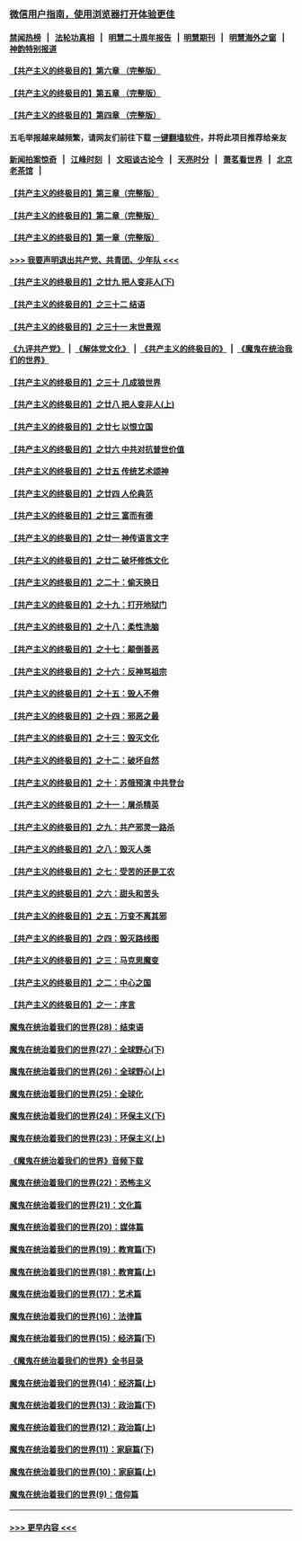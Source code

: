 ### [微信用户指南，使用浏览器打开体验更佳](https://github.com/gfw-breaker/banned-news1/blob/master/indexes/wechat-guide.md?t=0)
#### [禁闻热榜](热点新闻.md?t=0)  &nbsp;&nbsp;|&nbsp;&nbsp; [法轮功真相](https://github.com/gfw-breaker/truth/blob/master/README.md?t=0) &nbsp;&nbsp;|&nbsp;&nbsp; [明慧二十周年报告](https://github.com/gfw-breaker/mh-reports/blob/master/README.md?t=0) &nbsp;&nbsp;|&nbsp;&nbsp;[明慧期刊](https://github.com/gfw-breaker/mh-qikan) &nbsp;&nbsp;|&nbsp;&nbsp; [明慧海外之窗](https://github.com/gfw-breaker/mh-news/blob/master/README.md?t=0) &nbsp;&nbsp;|&nbsp;&nbsp; [神韵特别报道](https://github.com/gfw-breaker/mh-news/blob/master/shenyun.md?t=0)
#### [【共产主义的终极目的】第六章 （完整版）](../pages/nsc422/n11428913.md?t=02031311) 
#### [【共产主义的终极目的】第五章 （完整版）](../pages/nsc422/n11428912.md?t=02031311) 
#### [【共产主义的终极目的】第四章 （完整版）](../pages/nsc422/n11428907.md?t=02031311) 
#### 五毛举报越来越频繁，请网友们前往下载 [一键翻墙软件](https://github.com/gfw-breaker/ssr-accounts)，并将此项目推荐给亲友
#### [新闻拍案惊奇](https://github.com/gfw-breaker/banned-news1/blob/master/pages/link4.md) &nbsp;&nbsp;|&nbsp;&nbsp; [江峰时刻](https://github.com/gfw-breaker/banned-news1/blob/master/pages/link4.md) &nbsp;&nbsp;|&nbsp;&nbsp; [文昭谈古论今](https://github.com/gfw-breaker/banned-news1/blob/master/pages/link4.md) &nbsp;&nbsp;|&nbsp;&nbsp; [天亮时分](https://github.com/gfw-breaker/banned-news1/blob/master/pages/link4.md) &nbsp;&nbsp;|&nbsp;&nbsp; [萧茗看世界](https://github.com/gfw-breaker/banned-news1/blob/master/pages/link4.md) &nbsp;&nbsp;|&nbsp;&nbsp; [北京老茶馆](https://github.com/gfw-breaker/banned-news1/blob/master/pages/link4.md) &nbsp;&nbsp;|&nbsp;&nbsp; 
#### [【共产主义的终极目的】第三章（完整版）](../pages/nsc422/n11428848.md?t=02031311) 
#### [【共产主义的终极目的】第二章（完整版）](../pages/nsc422/n11428831.md?t=02031311) 
#### [【共产主义的终极目的】第一章（完整版）](../pages/nsc422/n11417651.md?t=02031311) 
#### [>>> 我要声明退出共产党、共青团、少年队 <<<](https://github.com/begood0513/goodnews/blob/master/quit/letter.md) 
#### [【共产主义的终极目的】之廿九 把人变非人(下)](../pages/nsc422/n11344140.md?t=02031311) 
#### [【共产主义的终极目的】之三十二 结语](../pages/nsc422/n11360535.md?t=02031311) 
#### [【共产主义的终极目的】之三十一 末世景观](../pages/nsc422/n11351129.md?t=02031311) 
#### [《九评共产党》](https://github.com/begood0513/9ping.md/blob/master/README.md) &nbsp;|&nbsp; [《解体党文化》](../../../../jtdwh.md/blob/master/README.md)  &nbsp;|&nbsp; [《共产主义的终极目的》](../../../../gczydzjmd.md/blob/master/README.md) &nbsp;|&nbsp; [《魔鬼在统治我们的世界》](../../../../mgztzwmdsj.md/blob/master/README.md) 
#### [【共产主义的终极目的】之三十 几成狼世界](../pages/nsc422/n11348280.md?t=02031311) 
#### [【共产主义的终极目的】之廿八 把人变非人(上)](../pages/nsc422/n11340492.md?t=02031311) 
#### [【共产主义的终极目的】之廿七 以恨立国](../pages/nsc422/n11336944.md?t=02031311) 
#### [【共产主义的终极目的】之廿六 中共对抗普世价值](../pages/nsc422/n11324785.md?t=02031311) 
#### [【共产主义的终极目的】之廿五 传统艺术颂神](../pages/nsc422/n11296396.md?t=02031311) 
#### [【共产主义的终极目的】之廿四 人伦典范](../pages/nsc422/n11296397.md?t=02031311) 
#### [【共产主义的终极目的】之廿三 富而有德](../pages/nsc422/n11283598.md?t=02031311) 
#### [【共产主义的终极目的】之廿一 神传语言文字](../pages/nsc422/n11263265.md?t=02031311) 
#### [【共产主义的终极目的】之廿二 破坏修炼文化](../pages/nsc422/n11245728.md?t=02031311) 
#### [【共产主义的终极目的】之二十：偷天换日](../pages/nsc422/n11238846.md?t=02031311) 
#### [【共产主义的终极目的】之十九：打开地狱门](../pages/nsc422/n11206376.md?t=02031311) 
#### [【共产主义的终极目的】之十八：柔性洗脑](../pages/nsc422/n11199994.md?t=02031311) 
#### [【共产主义的终极目的】之十七：颠倒善恶](../pages/nsc422/n11179782.md?t=02031311) 
#### [【共产主义的终极目的】之十六：反神骂祖宗](../pages/nsc422/n11166798.md?t=02031311) 
#### [【共产主义的终极目的】之十五：毁人不倦](../pages/nsc422/n11166792.md?t=02031311) 
#### [【共产主义的终极目的】之十四：邪恶之最](../pages/nsc422/n11150249.md?t=02031311) 
#### [【共产主义的终极目的】之十三：毁灭文化](../pages/nsc422/n11135227.md?t=02031311) 
#### [【共产主义的终极目的】之十二：破坏自然](../pages/nsc422/n11135214.md?t=02031311) 
#### [【共产主义的终极目的】之十：苏俄预演 中共登台](../pages/nsc422/n11118424.md?t=02031311) 
#### [【共产主义的终极目的】之十一：屠杀精英](../pages/nsc422/n11118442.md?t=02031311) 
#### [【共产主义的终极目的】之九：共产邪灵一路杀](../pages/nsc422/n11114139.md?t=02031311) 
#### [【共产主义的终极目的】之八：毁灭人类](../pages/nsc422/n11108503.md?t=02031311) 
#### [【共产主义的终极目的】之七：受苦的还是工农](../pages/nsc422/n11101809.md?t=02031311) 
#### [【共产主义的终极目的】之六：甜头和苦头](../pages/nsc422/n11096971.md?t=02031311) 
#### [【共产主义的终极目的】之五：万变不离其邪](../pages/nsc422/n11091285.md?t=02031311) 
#### [【共产主义的终极目的】之四：毁灭路线图](../pages/nsc422/n11086284.md?t=02031311) 
#### [【共产主义的终极目的】之三：马克思魔变](../pages/nsc422/n11061941.md?t=02031311) 
#### [【共产主义的终极目的】之二：中心之国](../pages/nsc422/n11047728.md?t=02031311) 
#### [【共产主义的终极目的】之一：序言](../pages/nsc422/n11086077.md?t=02031311) 
#### [魔鬼在统治着我们的世界(28)：结束语](../pages/nsc422/n10936246.md?t=02031311) 
#### [魔鬼在统治着我们的世界(27)：全球野心(下)](../pages/nsc422/n10928319.md?t=02031311) 
#### [魔鬼在统治着我们的世界(26)：全球野心(上)](../pages/nsc422/n10900318.md?t=02031311) 
#### [魔鬼在统治着我们的世界(25)：全球化](../pages/nsc422/n10788205.md?t=02031311) 
#### [魔鬼在统治着我们的世界(24)：环保主义(下)](../pages/nsc422/n10695307.md?t=02031311) 
#### [魔鬼在统治着我们的世界(23)：环保主义(上)](../pages/nsc422/n10688613.md?t=02031311) 
#### [《魔鬼在统治着我们的世界》音频下载](../pages/nsc422/n10635553.md?t=02031311) 
#### [魔鬼在统治着我们的世界(22)：恐怖主义](../pages/nsc422/n10614727.md?t=02031311) 
#### [魔鬼在统治着我们的世界(21)：文化篇](../pages/nsc422/n10597706.md?t=02031311) 
#### [魔鬼在统治着我们的世界(20)：媒体篇](../pages/nsc422/n10586579.md?t=02031311) 
#### [魔鬼在统治着我们的世界(19)：教育篇(下)](../pages/nsc422/n10564808.md?t=02031311) 
#### [魔鬼在统治着我们的世界(18)：教育篇(上)](../pages/nsc422/n10526970.md?t=02031311) 
#### [魔鬼在统治着我们的世界(17)：艺术篇](../pages/nsc422/n10499093.md?t=02031311) 
#### [魔鬼在统治着我们的世界(16)：法律篇](../pages/nsc422/n10485969.md?t=02031311) 
#### [魔鬼在统治着我们的世界(15)：经济篇(下)](../pages/nsc422/n10469975.md?t=02031311) 
#### [《魔鬼在统治着我们的世界》全书目录](../pages/nsc422/n10464261.md?t=02031311) 
#### [魔鬼在统治着我们的世界(14)：经济篇(上)](../pages/nsc422/n10457370.md?t=02031311) 
#### [魔鬼在统治着我们的世界(13)：政治篇(下)](../pages/nsc422/n10448270.md?t=02031311) 
#### [魔鬼在统治着我们的世界(12)：政治篇(上)](../pages/nsc422/n10444576.md?t=02031311) 
#### [魔鬼在统治着我们的世界(11)：家庭篇(下)](../pages/nsc422/n10440961.md?t=02031311) 
#### [魔鬼在统治着我们的世界(10)：家庭篇(上)](../pages/nsc422/n10435448.md?t=02031311) 
#### [魔鬼在统治着我们的世界(9)：信仰篇](../pages/nsc422/n10432159.md?t=02031311) 

----
#### [ >>> 更早内容 <<< ](../indexes/nsc422-earlier.md)
